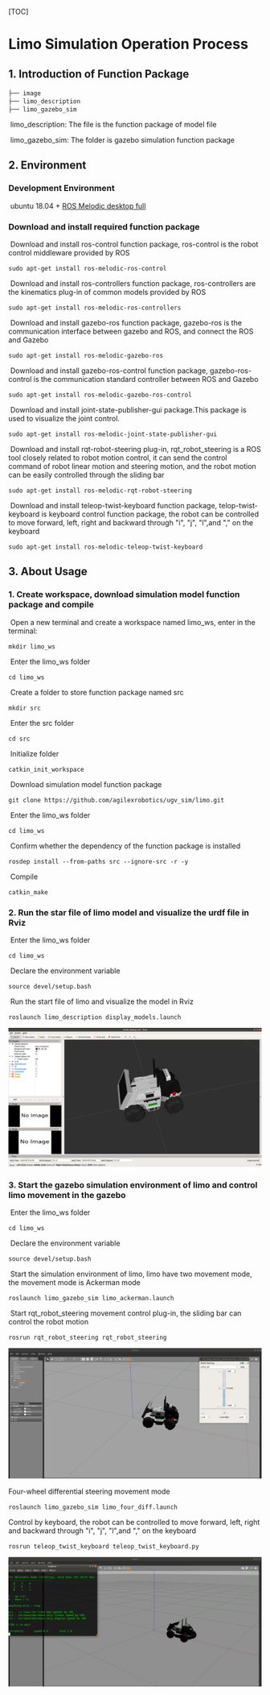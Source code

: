 [TOC]

# Limo Simulation Operation Process

## 1.	Introduction of Function Package

```
├── image
├── limo_description
├── limo_gazebo_sim
```

​	limo_description: The file is the function package of model file

​	limo_gazebo_sim: The folder is gazebo simulation function package

## 2.	Environment

### Development Environment

​	ubuntu 18.04 + [ROS Melodic desktop full](http://wiki.ros.org/melodic/Installation/Ubuntu)

### Download and install required function package

​	Download and install ros-control function package, ros-control is the robot control middleware provided by ROS

```
sudo apt-get install ros-melodic-ros-control
```

​	Download and install ros-controllers function package, ros-controllers are the kinematics plug-in of common models provided by ROS

```
sudo apt-get install ros-melodic-ros-controllers
```

​	Download and install gazebo-ros function package, gazebo-ros is the communication interface between gazebo and ROS, and connect the ROS and Gazebo

```
sudo apt-get install ros-melodic-gazebo-ros
```

​	Download and install gazebo-ros-control function package, gazebo-ros-control is the communication standard controller between ROS and Gazebo

```
sudo apt-get install ros-melodic-gazebo-ros-control
```

​	Download and install joint-state-publisher-gui package.This package is used to visualize the joint control.

```
sudo apt-get install ros-melodic-joint-state-publisher-gui 
```

​	Download and install rqt-robot-steering plug-in, rqt_robot_steering is a ROS tool closely related to robot motion control, it can send the control command of robot linear motion and steering motion, and the robot motion can be easily controlled through the sliding bar

```
sudo apt-get install ros-melodic-rqt-robot-steering 
```

​	Download and install teleop-twist-keyboard function package, telop-twist-keyboard is keyboard control function package, the robot can be controlled to move forward, left, right and backward through "i", "j", "l",and "," on the keyboard

```
sudo apt-get install ros-melodic-teleop-twist-keyboard 
```



## 3.	About Usage

### 1.	Create workspace, download simulation model function package and compile

​		Open a new terminal and create a workspace named limo_ws, enter in the terminal:

```
mkdir limo_ws
```

​		Enter the limo_ws folder

```
cd limo_ws
```

​		Create a folder to store function package named src
```
mkdir src
```

​		Enter the src folder

```
cd src
```

​		Initialize folder

```
catkin_init_workspace
```

​		Download simulation model function package

```
git clone https://github.com/agilexrobotics/ugv_sim/limo.git
```

​		Enter the limo_ws folder

```
cd limo_ws
```

​		Confirm whether the dependency of the function package is installed

```
rosdep install --from-paths src --ignore-src -r -y 
```

​	Compile

```
catkin_make
```



### 2.	Run the star file of limo model and visualize the urdf file in Rviz

​	Enter the limo_ws folder

```
cd limo_ws
```

​	Declare the environment variable

```
source devel/setup.bash
```

​	Run the start file of limo and visualize the model in Rviz

```
roslaunch limo_description display_models.launch 
```

![img](image/rviz.png) 

### 3.	Start the gazebo simulation environment of limo and control limo movement in the gazebo

​	Enter the limo_ws folder

```
cd limo_ws
```

​	Declare the environment variable

```
source devel/setup.bash
```

​	Start the simulation environment of limo, limo have two movement mode, the movement mode is Ackerman mode

```
roslaunch limo_gazebo_sim limo_ackerman.launch
```

​	Start rqt_robot_steering movement control plug-in, the sliding bar can control the robot motion

```
rosrun rqt_robot_steering rqt_robot_steering
```

![img](image/limo_ackerman.png) 

Four-wheel differential steering movement mode

```
roslaunch limo_gazebo_sim limo_four_diff.launch 
```

Control by keyboard, the robot can be controlled to move forward, left, right and backward through "i", "j", "l",and "," on the keyboard

```
rosrun teleop_twist_keyboard teleop_twist_keyboard.py 
```

![img](image/limo_diff.png) 

 

 
